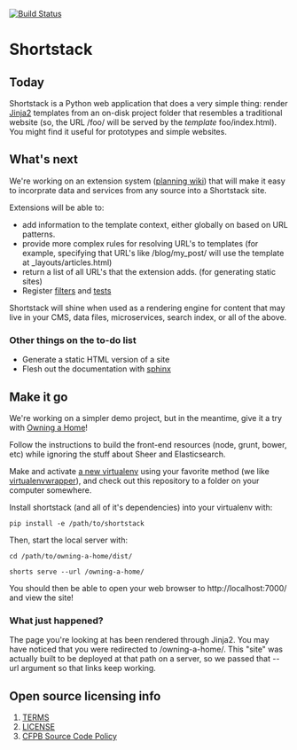 [![Build Status](https://travis-ci.org/cfpb/shortstack.svg)](https://travis-ci.org/cfpb/shortstack)

# Shortstack

## Today
Shortstack is a Python web application that does a very simple thing: render [Jinja2](http://jinja.pocoo.org/docs/dev/) templates from an on-disk project folder that resembles a traditional website (so, the URL /foo/ will be served by the *template* foo/index.html). You might find it useful for prototypes and simple websites.

## What's next

We're working on an extension system ([planning wiki](https://github.com/cfpb/shortstack/wiki/Extensions)) that will make it easy to incorprate data and services from any source into a Shortstack site.

Extensions will be able to:

- add information to the template context, either globally on based on URL patterns.
- provide more complex rules for resolving URL's to templates (for example, specifying that URL's like /blog/my_post/ will use the template at \_layouts/articles.html)
- return a list of all URL's that the extension adds. (for generating static sites)
- Register [filters](http://jinja.pocoo.org/docs/dev/api/#writing-filters) and [tests](http://jinja.pocoo.org/docs/dev/api/#writing-tests)

Shortstack will shine when used as a rendering engine for content that may live in your CMS, data files, microservices, search index, or all of the above.

### Other things on the to-do list

- Generate a static HTML version of a site
- Flesh out the documentation with [sphinx](https://pythonhosted.org/an_example_pypi_project/sphinx.html)

## Make it go

We're working on a simpler demo project, but in the meantime, give it a try with [Owning a Home](https://github.com/cfpb/owning-a-home)!

Follow the instructions to build the front-end resources (node, grunt, bower, etc) while ignoring the stuff about Sheer and Elasticsearch.

Make and activate [a new virtualenv](https://virtualenv.pypa.io/en/latest/virtualenv.html#usage) using your favorite method (we like [virtualenvwrapper](https://virtualenvwrapper.readthedocs.org/en/latest/)), and check out this repository to a folder on your computer somewhere.

Install shortstack (and all of it's dependencies) into your virtualenv with:

```
pip install -e /path/to/shortstack
```

Then, start the local server with:

```
cd /path/to/owning-a-home/dist/

shorts serve --url /owning-a-home/
```

You should then be able to open your web browser to http://localhost:7000/ and view the site!

### What just happened?

The page you're looking at has been rendered through Jinja2. You may have noticed that you were redirected to /owning-a-home/. This "site" was actually built to be deployed at that path on a server, so we passed that --url argument so that links keep working.

## Open source licensing info
1. [TERMS](TERMS.md)
2. [LICENSE](LICENSE)
3. [CFPB Source Code Policy](https://github.com/cfpb/source-code-policy/)
